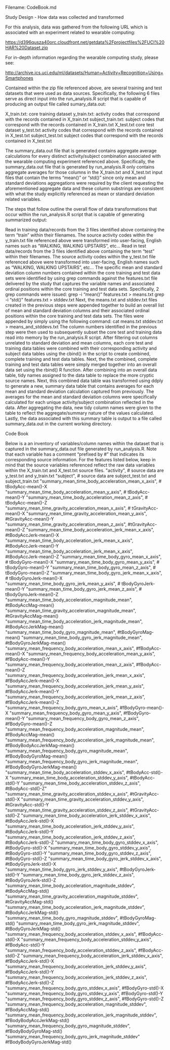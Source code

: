 Filename: CodeBook.md

Study Design - How data was collected and transformed

For this analysis, data was gathered from the following URL which is associated with an experiment related to wearable computing:

https://d396qusza40orc.cloudfront.net/getdata%2Fprojectfiles%2FUCI%20HAR%20Dataset.zip

For in-depth information regarding the wearable computing study, please see:

http://archive.ics.uci.edu/ml/datasets/Human+Activity+Recognition+Using+Smartphones

Contained within the zip file referenced above, are several training and test datasets that were used as data sources.  Specifically, the following 6 files serve as direct input into the run_analysis.R script that is capable of producing an output file called sumary_data.out:

X_train.txt: core training dataset 
y_train.txt:  activity codes that correspond with the records contained in X_train.txt
subject_train.txt: subject codes that correspond with the records contained in X_train.txt
X_test.txt   core test dataset
y_test.txt   activity codes that correspond with the records contained in X_test.txt
subject_test.txt  subject codes that correspond with the records contained in X_test.txt

The summary_data.out file that is generated contains aggregate average calculations for every distinct activity/subject combination associated with the wearable computing experiment referenced above.  Specifically, the summary_data.out file that is generated by run_analysis.R only contains aggregate averages for those columns in the X_train.txt and X_test.txt input files that contain the terms “mean()” or “std()” since only mean and standard deviations aggregations were required by the client requesting the aforementioned aggregate data and these column substrings are consistent with what the study explicitly referenced as mean or standard deviation related variables. 

The steps that follow outline the overall flow of data transformations that occur within the run_analysis.R script that is capable of generating summarized output:

Read in training data/records from the 3 files identified above containing the term “train” within their filenames.
The source activity codes within the y_train.txt file referenced above were transformed into user-facing, English names such as “WALKING, WALKING UPSTAIRS”, etc…
Read in test data/records from the 3 files identified above containing the term “test” within their filenames.
The source activity codes within the y_test.txt file referenced above were transformed into user-facing, English names such as “WALKING, WALKING UPSTAIRS”, etc…
The specific mean and standard deviation column numbers contained within the core training and test data sets were identified by using grep commands against the features.txt file delivered by the study that captures the variable names and associated ordinal positions within the core training and test data sets.  Specifically, 2 grep commands were issued:
grep -i “mean()” features.txt > means.txt
grep -i “std()” features.txt > stddev.txt
Next, the means.txt and stddev.txt files created in the previous steps were appended together to build an overall list of mean and standard deviation columns and their associated ordinal positions within the core training and test data sets.  The files were appended by simply using the following command:
cat means.txt stddev.txt > means_and_stddevs.txt
The column numbers identified in the previous step were then used to subsequently subset the core test and training data read into memory by the run_analysis.R script.
After filtering out columns unrelated to standard deviation and mean columns, each core test and training data tables were combined with their corresponding activity and subject data tables using the cbind() in the script to create combined, complete training and test data tables.
Next, the the combined, complete training and test data tables were simply merged together into an overall data set using the rbind() R function.
After combining into an overall data table, tidy names assigned to the data table to replace the more cryptic source names.
Next, this combined data table was transformed using ddply to generate a new, summary data table that contains averages for each mean and standard deviation calculation captured from previously.  The averages for the mean and standard deviation columns were specifically calculated for each unique activity/subject combination reflected in the data.
After aggregating the data, new tidy column names were given to the table to reflect the aggregate/summary nature of the values calculated.
Lastly, the data associated with this summary table is output to a file called summary_data.out in the current working directory.

Code Book

Below is a an inventory of variables/column names within the dataset that is captured in the summary_data.out file generated by run_analysis.R.  Note that each variable has a comment “prefixed by #” that indicates its corresponding source information.  For the features listed below, keep in mind that the source variables referenced reflect the raw data variables within the X_train.txt and X_test.txt source files.
  "activity", # source data are y_test.txt and y_train.txt
  "subject", # source data are subject_test.txt and subject_train.txt
  "summary_mean_time_body_acceleration_mean_x_axis", # tBodyAcc-mean()-X
  "summary_mean_time_body_acceleration_mean_y_axis", # tBodyAcc-mean()-Y
  "summary_mean_time_body_acceleration_mean_z_axis", # tBodyAcc-mean()-Z
  "summary_mean_time_gravity_acceleration_mean_x_axis", # tGravityAcc-mean()-X
  "summary_mean_time_gravity_acceleration_mean_y_axis", #tGravityAcc-mean()-Y
  "summary_mean_time_gravity_acceleration_mean_z_axis", #tGravityAcc-mean()-Z
  "summary_mean_time_body_acceleration_jerk_mean_x_axis",  #tBodyAccJerk-mean()-X
  "summary_mean_time_body_acceleration_jerk_mean_x_axis",  #tBodyAccJerk-mean()-Y
  "summary_mean_time_body_acceleration_jerk_mean_x_axis",  #tBodyAccJerk-mean()-Z
  "summary_mean_time_body_gyro_mean_x_axis",  # tBodyGyro-mean()-X
  "summary_mean_time_body_gyro_mean_y_axis",  # tBodyGyro-mean()-Y
  "summary_mean_time_body_gyro_mean_z_axis",  # tBodyGyro-mean()-Z
  "summary_mean_time_body_gyro_jerk_mean_x_axis",  # tBodyGyroJerk-mean()-X
  "summary_mean_time_body_gyro_jerk_mean_y_axis",  # tBodyGyroJerk-mean()-Y
  "summary_mean_time_body_gyro_jerk_mean_z_axis",  # tBodyGyroJerk-mean()-Z
  "summary_mean_time_body_acceleration_magnitude_mean", #tBodyAccMag-mean()
  "summary_mean_time_gravity_acceleration_magnitude_mean", #tGravityAccMag-mean()
  "summary_mean_time_body_acceleration_jerk_magnitude_mean", #tBodyAccJerkMag-mean()
  "summary_mean_time_body_gyro_magnitude_mean", #tBodyGyroMag-mean()
  "summary_mean_time_body_gyro_jerk_magnitude_mean", #tBodyGyroJerkMag-mean()
  "summary_mean_frequency_body_acceleration_mean_x_axis", #fBodyAcc-mean()-X
  "summary_mean_frequency_body_acceleration_mean_y_axis", #fBodyAcc-mean()-Y
  "summary_mean_frequency_body_acceleration_mean_z_axis", #fBodyAcc-mean()-Z
  "summary_mean_frequency_body_acceleration_jerk_mean_x_axis", #fBodyAccJerk-mean()-X
  "summary_mean_frequency_body_acceleration_jerk_mean_y_axis", #fBodyAccJerk-mean()-Y
  "summary_mean_frequency_body_acceleration_jerk_mean_z_axis", #fBodyAccJerk-mean()-Z
  "summary_mean_frequency_body_gyro_mean_x_axis", #fBodyGyro-mean()-X
  "summary_mean_frequency_body_gyro_mean_y_axis", #fBodyGyro-mean()-Y
  "summary_mean_frequency_body_gyro_mean_z_axis", #fBodyGyro-mean()-Z
  "summary_mean_frequency_body_acceleration_magnitude_mean", #fBodyAccMag-mean()
  "summary_mean_frequency_body_acceleration_jerk_magnitude_mean", #fBodyBodyAccJerkMag-mean()
  "summary_mean_frequency_body_gyro_magnitude_mean", #fBodyBodyGyroMag-mean()
  "summary_mean_frequency_body_gyro_jerk_magnitude_mean", #fBodyBodyGyroJerkMag-mean()
  "summary_mean_time_body_acceleration_stddev_x_axis", #tBodyAcc-std()-X
  "summary_mean_time_body_acceleration_stddev_y_axis", #tBodyAcc-std()-Y
  "summary_mean_time_body_acceleration_stddev_z_axis", #tBodyAcc-std()-Z"
  "summary_mean_time_gravity_acceleration_stddev_x_axis", #tGravityAcc-std()-X
  "summary_mean_time_gravity_acceleration_stddev_y_axis", #tGravityAcc-std()-Y
  "summary_mean_time_gravity_acceleration_stddev_z_axis", #tGravityAcc-std()-Z
  "summary_mean_time_body_acceleration_jerk_stddev_x_axis", #tBodyAccJerk-std()-X
  "summary_mean_time_body_acceleration_jerk_stddev_y_axis", #tBodyAccJerk-std()-Y
  "summary_mean_time_body_acceleration_jerk_stddev_z_axis", #tBodyAccJerk-std()-Z
  "summary_mean_time_body_gyro_stddev_x_axis", #tBodyGyro-std()-X
  "summary_mean_time_body_gyro_stddev_y_axis", #tBodyGyro-std()-Y
  "summary_mean_time_body_gyro_stddev_z_axis", #tBodyGyro-std()-Z
  "summary_mean_time_body_gyro_jerk_stddev_x_axis", #tBodyGyroJerk-std()-X
  "summary_mean_time_body_gyro_jerk_stddev_y_axis", #tBodyGyroJerk-std()-Y
  "summary_mean_time_body_gyro_jerk_stddev_z_axis", #tBodyGyroJerk-std()-Z
  "summary_mean_time_body_acceleration_magnitude_stddev", #tBodyAccMag-std()
  "summary_mean_time_gravity_acceleration_magnitude_stddev", #tGravityAccMag-std()
  "summary_mean_time_body_acceleration_jerk_magnitude_stddev", #tBodyAccJerkMag-std()
  "summary_mean_time_body_gyro_magnitude_stddev", #tBodyGyroMag-std()
  "summary_mean_time_body_gyro_jerk_magnitude_stddev", #tBodyGyroJerkMag-std()
  "summary_mean_frequency_body_acceleration_stddev_x_axis", #fBodyAcc-std()-X
  "summary_mean_frequency_body_acceleration_stddev_y_axis", #fBodyAcc-std()-Y
  "summary_mean_frequency_body_acceleration_stddev_z_axis", #fBodyAcc-std()-Z
  "summary_mean_frequency_body_acceleration_jerk_stddev_x_axis", #fBodyAccJerk-std()-X
  "summary_mean_frequency_body_acceleration_jerk_stddev_y_axis", #fBodyAccJerk-std()-Y
  "summary_mean_frequency_body_acceleration_jerk_stddev_z_axis", #fBodyAccJerk-std()-Z
  "summary_mean_frequency_body_gyro_stddev_x_axis", #fBodyGyro-std()-X
  "summary_mean_frequency_body_gyro_stddev_y_axis", #fBodyGyro-std()-Y
  "summary_mean_frequency_body_gyro_stddev_z_axis", #fBodyGyro-std()-Z
  "summary_mean_frequency_body_acceleration_magnitude_stddev", #fBodyAccMag-std()
  "summary_mean_frequency_body_acceleration_jerk_magnitude_stddev", #fBodyBodyAccJerkMag-std()
  "summary_mean_frequency_body_gyro_magnitude_stddev", #fBodyBodyGyroMag-std()
  "summary_mean_frequency_body_gyro_jerk_magnitude_stddev" #fBodyBodyGyroJerkMag-std()

